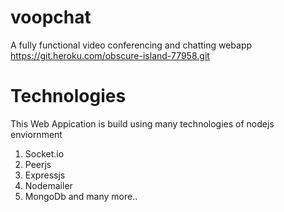 # voopchat
A fully functional video conferencing and chatting webapp
https://git.heroku.com/obscure-island-77958.git

# Technologies
This Web Appication is build using many technologies of nodejs enviornment 
1. Socket.io
2. Peerjs
3. Expressjs
4. Nodemailer
5. MongoDb
and many more..

